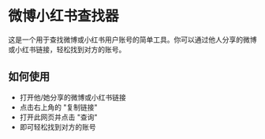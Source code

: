 # 微博小红书查找器

这是一个用于查找微博或小红书用户账号的简单工具。你可以通过他人分享的微博或小红书链接，轻松找到对方的账号。

## 如何使用

- 打开他/她分享的微博或小红书链接
- 点击右上角的 "复制链接"
- 打开此网页并点击 "查询"
- 即可轻松找到对方的账号
